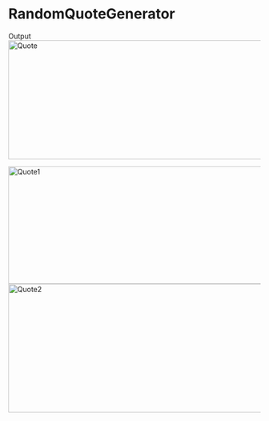 # RandomQuoteGenerator

Output
<img width="547" height="238" alt="Quote" src="https://github.com/user-attachments/assets/bce06b6c-e510-4c71-8bca-440988f58ad1" />

<img width="542" height="235" alt="Quote1" src="https://github.com/user-attachments/assets/9bece3db-645b-4b57-aa4f-f505a77763f8" />
<img width="530" height="257" alt="Quote2" src="https://github.com/user-attachments/assets/d88c6647-742c-4e1b-b51e-b0036132a83b" />

